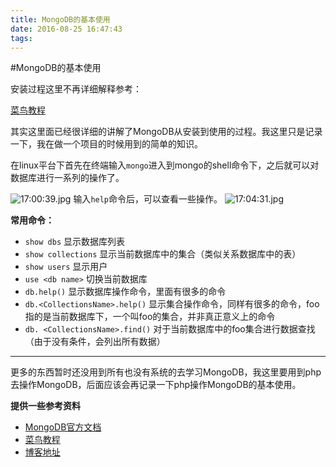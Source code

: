 ```yaml
---
title: MongoDB的基本使用
date: 2016-08-25 16:47:43
tags:
---
```


#MongoDB的基本使用

安装过程这里不再详细解释参考：

[菜鸟教程](http://www.runoob.com/mongodb/mongodb-linux-install.html)

其实这里面已经很详细的讲解了MongoDB从安装到使用的过程。我这里只是记录一下，我在做一个项目的时候用到的简单的知识。

在linux平台下首先在终端输入```mongo```进入到mongo的shell命令下，之后就可以对数据库进行一系列的操作了。

![17:00:39.jpg](http://ww1.sinaimg.cn/large/65e4f1e6gw1f763l82shmj20bj01kaa0.jpg)
输入```help```命令后，可以查看一些操作。
![17:04:31.jpg](http://ww1.sinaimg.cn/large/65e4f1e6gw1f763oztu3vj20bj05tq3f.jpg)

**常用命令：**
- ```show dbs```  显示数据库列表 - ```show collections``` 显示当前数据库中的集合（类似关系数据库中的表） 
- ```show users``` 显示用户- ```use <db name>```  切换当前数据库- ```db.help()```  显示数据库操作命令，里面有很多的命令 - ```db.<CollectionsName>.help()```  显示集合操作命令，同样有很多的命令，foo指的是当前数据库下，一个叫foo的集合，并非真正意义上的命令 - ```db. <CollectionsName>.find()``` 对于当前数据库中的foo集合进行数据查找（由于没有条件，会列出所有数据） 

---
更多的东西暂时还没用到所有也没有系统的去学习MongoDB，我这里要用到php去操作MongoDB，后面应该会再记录一下php操作MongoDB的基本使用。

**提供一些参考资料**

- [MongoDB官方文档](https://docs.mongodb.com/?_ga=1.225214617.2084623026.1471936871)
- [菜鸟教程](http://www.runoob.com/mongodb/mongodb-tutorial.html)
- [博客地址](http://www.cnblogs.com/TankMa/archive/2011/06/08/2074947.html)
